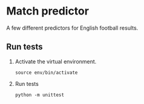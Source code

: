 # Match predictor

A few different predictors for English football results.

## Run tests

1.  Activate the virtual environment.
    ```shell
    source env/bin/activate
    ```

1.  Run tests
    ```shell
    python -m unittest
    ```
